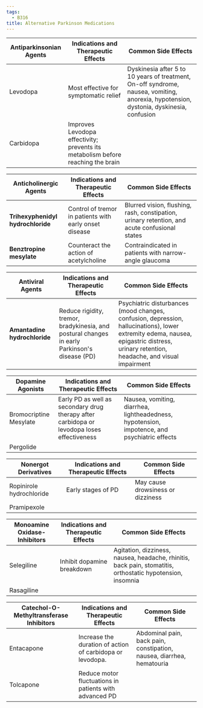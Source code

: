 ```yaml
---
tags:
  - B316
title: Alternative Parkinson Medications
---
```

| Antiparkinsonian Agents | Indications and Therapeutic Effects                                              | Common Side Effects                                                                                                                    |
| ----------------------- | -------------------------------------------------------------------------------- | -------------------------------------------------------------------------------------------------------------------------------------- |
| Levodopa                | Most effective for symptomatic relief                                            | Dyskinesia after 5 to 10 years of treatment, On-off syndrome, nausea, vomiting, anorexia, hypotension, dystonia, dyskinesia, confusion |
| Carbidopa               | Improves Levodopa effectivity; prevents its metabolism before reaching the brain |                                                                                                                                        |

| Anticholinergic Agents            | Indications and Therapeutic Effects                    | Common Side Effects                                                                           |
| --------------------------------- | ------------------------------------------------------ | --------------------------------------------------------------------------------------------- |
| **Trihexyphenidyl hydrochloride** | Control of tremor in patients with early onset disease | Blurred vision, flushing, rash, constipation, urinary retention, and acute confusional states |
| **Benztropine mesylate**          | Counteract the action of acetylcholine                 | Contraindicated in patients with narrow-angle glaucoma                                        |

| Antiviral Agents             | Indications and Therapeutic Effects                                                           | Common Side Effects                                                                                                                                                                    |
| ---------------------------- | --------------------------------------------------------------------------------------------- | -------------------------------------------------------------------------------------------------------------------------------------------------------------------------------------- |
| **Amantadine hydrochloride** | Reduce rigidity, tremor, bradykinesia, and postural changes in early Parkinson's disease (PD) | Psychiatric disturbances (mood changes, confusion, depression, hallucinations), lower extremity edema, nausea, epigastric distress, urinary retention, headache, and visual impairment |

| Dopamine Agonists      | Indications and Therapeutic Effects                                                        | Common Side Effects                                                                          |
| ---------------------- | ------------------------------------------------------------------------------------------ | -------------------------------------------------------------------------------------------- |
| Bromocriptine Mesylate | Early PD as well as secondary drug therapy after carbidopa or levodopa loses effectiveness | Nausea, vomiting, diarrhea, lightheadedness, hypotension, impotence, and psychiatric effects |
| Pergolide              |                                                                                            |                                                                                              |

| Nonergot Derivatives     | Indications and Therapeutic Effects | Common Side Effects               |
| ------------------------ | ----------------------------------- | --------------------------------- |
| Ropinirole hydrochloride | Early stages of PD                  | May cause drowsiness or dizziness |
| Pramipexole              |                                     |                                   |

| Monoamine Oxidase-Inhibitors | Indications and Therapeutic Effects | Common Side Effects                                                                                        |
| ---------------------------- | ----------------------------------- | ---------------------------------------------------------------------------------------------------------- |
| Selegiline                   | Inhibit dopamine breakdown          | Agitation, dizziness, nausea, headache, rhinitis, back pain, stomatitis, orthostatic hypotension, insomnia |
| Rasagiline                   |                                     |                                                                                                            |

| Catechol-O-Methyltransferase Inhibitors | Indications and Therapeutic Effects                       | Common Side Effects                                                   |
| --------------------------------------- | --------------------------------------------------------- | --------------------------------------------------------------------- |
| Entacapone                              | Increase the duration of action of carbidopa or levodopa. | Abdominal pain, back pain, constipation, nausea, diarrhea, hematouria |
| Tolcapone                               | Reduce motor fluctuations in patients with advanced PD    |                                                                       |
